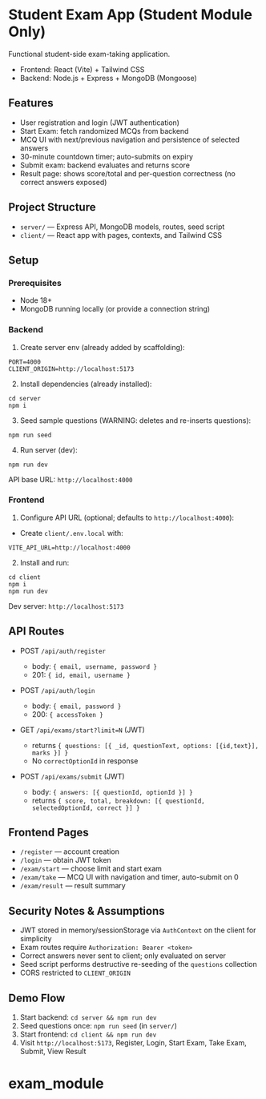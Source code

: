 # Student Exam App (Student Module Only)

Functional student-side exam-taking application.

- Frontend: React (Vite) + Tailwind CSS
- Backend: Node.js + Express + MongoDB (Mongoose)

## Features

- User registration and login (JWT authentication)
- Start Exam: fetch randomized MCQs from backend
- MCQ UI with next/previous navigation and persistence of selected answers
- 30-minute countdown timer; auto-submits on expiry
- Submit exam: backend evaluates and returns score
- Result page: shows score/total and per-question correctness (no correct answers exposed)

## Project Structure

- `server/` — Express API, MongoDB models, routes, seed script
- `client/` — React app with pages, contexts, and Tailwind CSS

## Setup

### Prerequisites

- Node 18+
- MongoDB running locally (or provide a connection string)

### Backend

1. Create server env (already added by scaffolding):

```
PORT=4000
CLIENT_ORIGIN=http://localhost:5173
```

2. Install dependencies (already installed):

```
cd server
npm i
```

3. Seed sample questions (WARNING: deletes and re-inserts questions):

```
npm run seed
```

4. Run server (dev):

```
npm run dev
```

API base URL: `http://localhost:4000`

### Frontend

1. Configure API URL (optional; defaults to `http://localhost:4000`):

- Create `client/.env.local` with:

```
VITE_API_URL=http://localhost:4000
```

2. Install and run:

```
cd client
npm i
npm run dev
```

Dev server: `http://localhost:5173`

## API Routes

- POST `/api/auth/register`

  - body: `{ email, username, password }`
  - 201: `{ id, email, username }`

- POST `/api/auth/login`

  - body: `{ email, password }`
  - 200: `{ accessToken }`

- GET `/api/exams/start?limit=N` (JWT)

  - returns `{ questions: [{ _id, questionText, options: [{id,text}], marks }] }`
  - No `correctOptionId` in response

- POST `/api/exams/submit` (JWT)
  - body: `{ answers: [{ questionId, optionId }] }`
  - returns `{ score, total, breakdown: [{ questionId, selectedOptionId, correct }] }`

## Frontend Pages

- `/register` — account creation
- `/login` — obtain JWT token
- `/exam/start` — choose limit and start exam
- `/exam/take` — MCQ UI with navigation and timer, auto-submit on 0
- `/exam/result` — result summary

## Security Notes & Assumptions

- JWT stored in memory/sessionStorage via `AuthContext` on the client for simplicity
- Exam routes require `Authorization: Bearer <token>`
- Correct answers never sent to client; only evaluated on server
- Seed script performs destructive re-seeding of the `questions` collection
- CORS restricted to `CLIENT_ORIGIN`

## Demo Flow

1. Start backend: `cd server && npm run dev`
2. Seed questions once: `npm run seed` (in `server/`)
3. Start frontend: `cd client && npm run dev`
4. Visit `http://localhost:5173`, Register, Login, Start Exam, Take Exam, Submit, View Result
# exam_module
